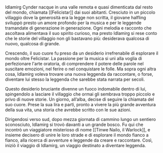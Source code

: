 Idlamirg Cynder nacque in una valle remota e quasi dimenticata dal resto del mondo, chiamata [[Felicistar]] dai suoi abitanti. Cresciuto in un piccolo villaggio dove la generosità era la legge non scritta, il giovane halfling sviluppò presto un amore profondo per la musica e per le leggende tramandate di generazione in generazione. Ogni melodia e racconto che ascoltava alimentava il suo spirito curioso, ma presto Idlamirg si rese conto che le storie del villaggio non gli bastavano più: desiderava qualcosa di nuovo, qualcosa di grande.

Crescendo, il suo cuore fu preso da un desiderio irrefrenabile di esplorare il mondo oltre Felicistar. La passione per la musica si unì alla voglia di perfezionare l'arte oratoria, di comprendere il potere delle parole nel suscitare emozioni, nel ferire o nel conquistare le folle. Ma sopra ogni altra cosa, Idlamirg voleva trovare una nuova leggenda da raccontare, o forse, diventare lui stesso la leggenda che sarebbe stata narrata per secoli.

Questo desiderio bruciante divenne un fuoco indomabile dentro di lui, spingendolo a lasciare il villaggio che ormai gli sembrava troppo piccolo e privo di nuove storie. Un giorno, all’alba, decise di seguire la chiamata del suo cuore. Prese la sua lira e partì, pronto a vivere la più grande avventura della sua vita, una storia che avrebbe scritto con le sue azioni.

Dirigendosi verso sud, dopo mezza giornata di cammino lungo un sentiero sconosciuto, Idlamirg si trovò davanti a un grande bosco. Fu qui che incontrò un viaggiatore misterioso di nome [[Tinwe Nailo, il Warlock]], e insieme decisero di unire le loro strade e di esplorare il mondo fianco a fianco, alla ricerca di avventure e leggende da creare e raccontare. Così, iniziò il viaggio di Idlamirg, un viaggio destinato a diventare leggenda.